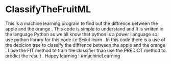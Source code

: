 # ClassifyTheFruitML
This is a machine learning program to find out the diffrence between the apple and the orange . This code is simple to understand and It is wriiten in the language Python  as we all know that python is a power llanguage so i use python library for this code i.e Scikit learn . In this code there is a use of the decicion tree to classify the diffrence between the apple and the orange . I use the FIT method to train the classifier than use the PREDICT method to predict the result . Happy learning ! #machineLearning

